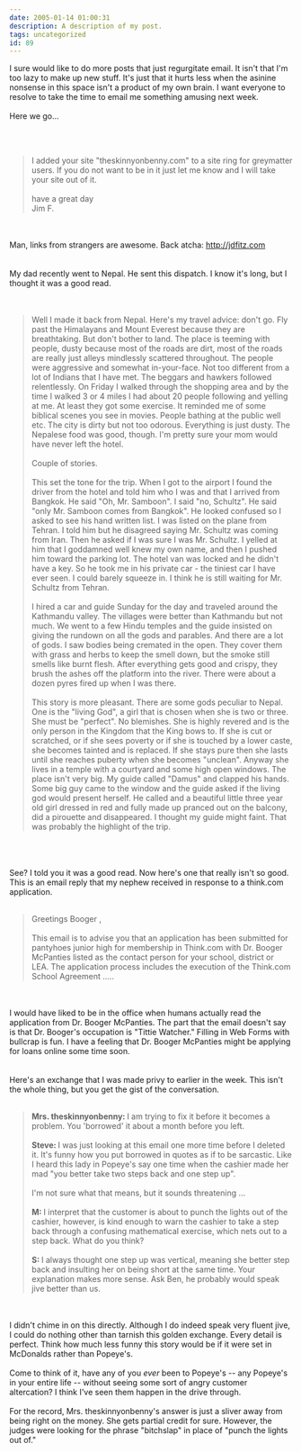 ```yaml
---
date: 2005-01-14 01:00:31
description: A description of my post.
tags: uncategorized
id: 89
---
```

I sure would like to do more posts that just regurgitate email.  It isn't that I'm too lazy to make up new stuff.  It's just that it hurts less when the asinine nonsense in this space isn't a product of my own brain.  I want everyone to resolve to take the time to email me something amusing next week.<br />
<br />
Here we go...
<!--more--><br /><br /><blockquote>I added your site "theskinnyonbenny.com" to a site ring for greymatter users. If you do not want to be in it just let me know and I will take your site out of it.<br><br>have a great day<br>Jim F. </blockquote><br />
<br />
Man, links from strangers are awesome.  Back atcha:  <a href="http://jdfitz.com" target="_blank">http://jdfitz.com</a><br />
<br />
<br />
My dad recently went to Nepal.  He sent this dispatch.  I know it's long, but I thought it was a good read.<br />
<br />
<br />
<blockquote>Well I made it back from Nepal.  Here's my travel advice:  don't go.  Fly past the Himalayans and Mount Everest because they are breathtaking.  But don't bother to land.  The place is teeming with people, dusty because most of the roads are dirt, most of the roads are really just alleys mindlessly scattered throughout.  The people were aggressive and somewhat in-your-face.  Not too different from a lot of Indians that I have met.  The beggars and hawkers followed relentlessly.  On Friday I walked through the shopping area and by the time I walked 3 or 4 miles I had about 20 people following and yelling at me.  At least they got some exercise.  It reminded me of some biblical scenes you see in movies.  People bathing at the public well etc.  The city is dirty but not too odorous.  Everything is just dusty.  The Nepalese food was good, though.  I'm pretty sure your mom would have never left the hotel.<br><br>Couple of stories.  <Br><br>This set the tone for the trip.  When I got to the airport I found the driver from the hotel and told him who I was and that I arrived from Bangkok.  He said "Oh, Mr. Samboon".  I said "no, Schultz".  He said "only Mr. Samboon comes from Bangkok".  He looked confused so I asked to see his hand written list.  I was listed on the plane from Tehran.   I told him but he disagreed saying Mr. Schultz was coming from Iran.  Then he asked if I was sure I was Mr. Schultz.  I yelled at him that I goddamned well knew my own name, and then I pushed him toward the parking lot.  The hotel van was locked and he didn't have a key. So he took me in his private car - the tiniest car I have ever seen.  I could barely squeeze in.  I think he is still waiting for Mr. Schultz from Tehran.<br><br>I hired a car and guide Sunday for the day and traveled around the Kathmandu valley.  The villages were better than Kathmandu but not much.  We went to a few Hindu temples and the guide insisted on giving the rundown on all the gods and parables.  And there are a lot of gods.  I saw bodies being cremated in the open.  They cover them with grass and herbs to keep the smell down, but the smoke still smells like burnt flesh.  After everything gets good and crispy, they brush the ashes off the platform into the river.  There were about a dozen pyres fired up when I was there.<br><br>This story is more pleasant.  There are some gods peculiar to Nepal.  One is the "living God", a girl that is chosen when she is two or three.  She must be "perfect".  No blemishes.  She is highly revered and is the only person in the Kingdom that the King bows to.  If she is cut or scratched, or if she sees poverty or if she is touched by a lower caste, she becomes tainted and is replaced.  If she stays pure then she lasts until she reaches puberty when she becomes "unclean".  Anyway she lives in a temple with a courtyard and some high open windows.  The place isn't very big.  My guide called "Damus" and clapped his hands.  Some big guy came to the window and the guide asked if the living god would present herself.  He called and a beautiful little three year old girl dressed in red and fully made up pranced out on the balcony, did a pirouette and disappeared.  I thought my guide might faint.  That was probably the highlight of the trip.</blockquote><br />
<br />
<br />
See?  I told you it was a good read.  Now here's one that really isn't so good.  This is an email reply that my nephew received in response to a think.com application.<br />
<br />
<blockquote>Greetings Booger ,<br><br>This email is to advise you that an application has been submitted for pantyhoes junior high  for membership in Think.com with Dr. Booger McPanties listed as the contact person for your school, district or LEA. The application process includes the execution of the Think.com School Agreement .....</blockquote><br />
<br />
I would have liked to be in the office when humans actually read the application from Dr. Booger McPanties.  The part that the email doesn't say is that Dr. Booger's occupation is "Tittie Watcher."  Filling in Web Forms with bullcrap is fun.  I have a feeling that Dr. Booger McPanties might be applying for loans online some time soon.<br />
<br />
<br />
Here's an exchange that I was made privy to earlier in the week.  This isn't the whole thing, but you get the gist of the conversation.<br />
<br />
<blockquote><b>Mrs. theskinnyonbenny:  </b>I am trying to fix it before it becomes a problem.  You 'borrowed' it about a month before you left.<br><br><b>Steve:  </b>I was just looking at this email one more time before I deleted it.  It's funny how you put borrowed in quotes as if to be sarcastic.  Like I heard this lady in Popeye's say one time when the cashier made her mad "you better take two steps back and one step up". <br><br>      I'm not sure what that means, but it sounds threatening ... <br><br><b>M:  </b>I interpret that the customer is about to punch the lights out of the cashier, however, is kind enough to warn the cashier to take a step back through a confusing mathematical exercise, which nets out to a step back.  What do you think? <br><br><b>S:  </b>I always thought one step up was vertical, meaning she better step back and insulting her on being short at the same time.  Your explanation makes more sense.  Ask Ben, he probably would speak jive better than us.</blockquote><br />
<br />
I didn't chime in on this directly.  Although I do indeed speak very fluent jive, I could do nothing other than tarnish this golden exchange.  Every detail is perfect.  Think how much less funny this story would be if it were set in McDonalds rather than Popeye's.  <br />
<br />
Come to think of it, have any of you <i>ever</i> been to Popeye's -- any Popeye's in your entire life -- without seeing some sort of angry customer altercation?  I think I've seen them happen in the drive through.<br />
<br />
For the record, Mrs. theskinnyonbenny's answer is just a sliver away from being right on the money.  She gets partial credit for sure.  However, the judges were looking for the phrase "bitchslap" in place of "punch the lights out of."<br />
<br />

